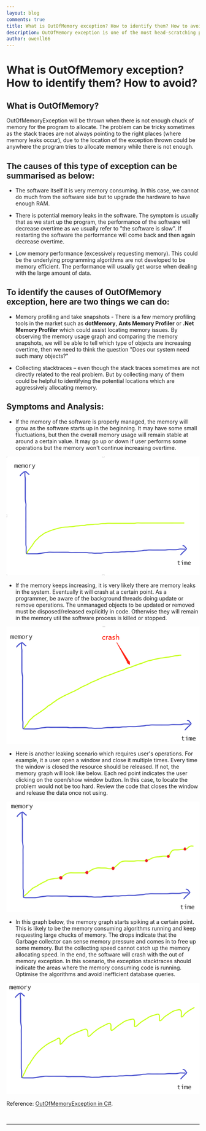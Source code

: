 ```yaml
---
layout: blog
comments: true
title: What is OutOfMemory exception? How to identify them? How to avoid?
description: OutOfMemory exception is one of the most head-scratching problems to locate when debugging a software. This blog will discuss what OutOfMemory exception is and some typical symptoms of it and what the possible causes are.
author: owenll66
---
```


# What is OutOfMemory exception? How to identify them? How to avoid?

## What is OutOfMemory?

OutOfMemoryException will be thrown when there is not enough chuck of memory for the program to allocate. The problem can be tricky sometimes as the stack traces are not always pointing to the right places (where memory leaks occur), due to the location of the exception thrown could be anywhere the program tries to allocate memory while there is not enough.

## The causes of this type of exception can be summarised as below:

* The software itself it is very memory consuming. In this case, we cannot do much from the software side but to upgrade the hardware to have enough RAM.

* There is potential memory leaks in the software. The symptom is usually that as we start up the program, the performance of the software will decrease overtime as we usually refer to "the software is slow". If restarting the software the performance will come back and then again decrease overtime.

* Low memory performance (excessively requesting memory). This could be the underlying programming algorithms are not developed to be memory efficient. The performance will usually get worse when dealing with the large amount of data.

## To identify the causes of OutOfMemory exception, here are two things we can do:

* Memory profiling and take snapshots - There is a few memory profiling tools in the market such as **dotMemory**, **Ants Memory Profiler** or **.Net Memory Profiler** which could assist locating memory issues. By observing the memory usage graph and comparing the memory snapshots, we will be able to tell which type of objects are increasing overtime, then we need to think the question "Does our system need such many objects?"

* Collecting stacktraces – even though the stack traces sometimes are not directly related to the real problem. But by collecting many of them could be helpful to identifying the potential locations which are aggressively allocating memory.

## Symptoms and Analysis:

* If the memory of the software is properly managed, the memory will grow as the software starts up in the beginning. It may have some small fluctuations, but then the overall memory usage will remain stable at around a certain value. It may go up or down if user performs some operations but the memory won't continue increasing overtime.

![OOM1](/assets/blog-OOM/OOM1.png)

* If the memory keeps increasing, it is very likely there are memory leaks in the system. Eventually it will crash at a certain point. As a programmer, be aware of the background threads doing update or remove operations. The unmanaged objects to be updated or removed must be disposed/released explicitly in code. Otherwise they will remain in the memory util the software process is killed or stopped.

![OOM2](/assets/blog-OOM/OOM2.png)

* Here is another leaking scenario which requires user's operations. For example, it a user open a window and close it multiple times. Every time the window is closed the resource should be released. If not, the memory graph will look like below. Each red point indicates the user clicking on the open/show window button. In this case, to locate the problem would not be too hard. Review the code that closes the window and release the data once not using.

![OOM3](/assets/blog-OOM/OOM3.png)

* In this graph below, the memory graph starts spiking at a certain point. This is likely to be the  memory consuming algorithms running and keep requesting large chucks of memory. The drops indicate that the Garbage collector can sense memory pressure and comes in to free up some memory. But the collecting speed cannot catch up the memory allocating speed. In the end, the software will crash with the out of memory exception. In this scenario, the exception stacktraces should indicate the areas where the memory consuming code is running. Optimise the algorithms and avoid inefficient database queries.

![OOM4](/assets/blog-OOM/OOM4.png)

Reference: [OutOfMemoryException in C#](https://docs.microsoft.com/en-us/dotnet/api/system.outofmemoryexception?view=net-5.0#:%7E:text=An%20OutOfMemoryException%20exception%20has%20two,to%20successfully%20perform%20an%20operation. "OutOfMemoryException Class").

<br>

***
